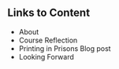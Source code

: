 ## Links to Content 
* About
* Course Reflection
* Printing in Prisons Blog post
* Looking Forward 
